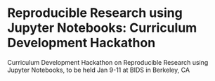 # Reproducible Research using Jupyter Notebooks: Curriculum Development Hackathon

Curriculum Development Hackathon on Reproducible Research using Jupyter Notebooks, to be held Jan 9-11 at BIDS in Berkeley, CA 
